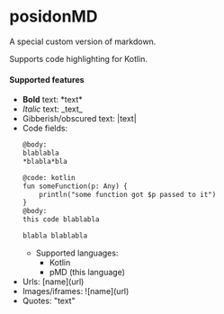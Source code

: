 # posidonMD
A special custom version of markdown.

Supports code highlighting for Kotlin.

#### Supported features
- **Bold** text: \*text\*
- _Italic_ text: \_text\_
- Gibberish/obscured text: |text|
- Code fields:
    ```markdown
    @body:
    blablabla
    *blabla*bla
    
    @code: kotlin
    fun someFunction(p: Any) {
        println("some function got $p passed to it")
    }
    @body:
    this code blablabla
    
    blabla blablabla
    ```
    - Supported languages:
        - Kotlin
        - pMD (this language)
- Urls: \[name](url)
- Images/iframes: !\[name](url)
- Quotes: "text"
